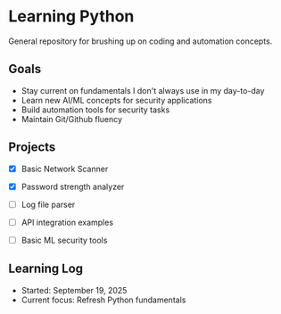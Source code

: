 # Learning Python

General repository for brushing up on coding and automation concepts. 

## Goals 
- Stay current on fundamentals I don't always use in my day-to-day
- Learn new AI/ML concepts for security applications
- Build automation tools for security tasks
- Maintain Git/Github fluency


## Projects 
- [X] Basic Network Scanner
- [X] Password strength analyzer
- [ ] Log file parser
- [ ] API integration examples
- [ ] Basic ML security tools


## Learning Log
- Started: September 19, 2025
- Current focus: Refresh Python fundamentals